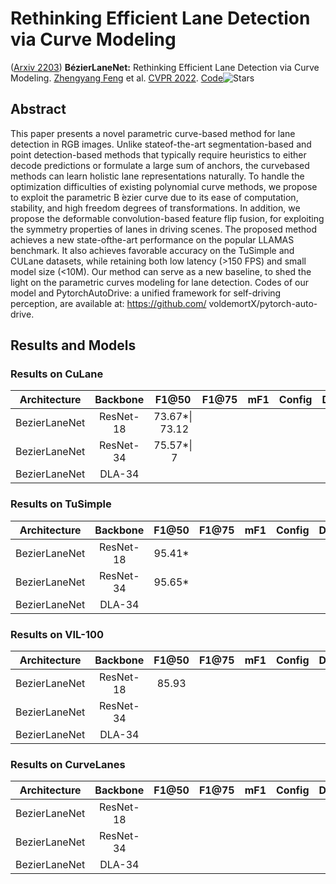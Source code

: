 # Rethinking Efficient Lane Detection via Curve Modeling

([Arxiv 2203](https://arxiv.org/abs/2203.02431)) **BézierLaneNet:** Rethinking Efficient Lane Detection via Curve Modeling. [Zhengyang Feng](https://dblp.uni-trier.de/pid/263/3128.html) et al. [CVPR 2022](https://doi.org/10.1109/CVPR52688.2022.01655). [Code](https://github.com/voldemortX/pytorch-auto-drive)![Stars](https://img.shields.io/github/stars/voldemortX/pytorch-auto-drive)

## Abstract

This paper presents a novel parametric curve-based method for lane detection in RGB images. Unlike stateof-the-art segmentation-based and point detection-based methods that typically require heuristics to either decode predictions or formulate a large sum of anchors, the curvebased methods can learn holistic lane representations naturally. To handle the optimization difficulties of existing polynomial curve methods, we propose to exploit the parametric B ́ezier curve due to its ease of computation, stability, and high freedom degrees of transformations. In addition, we propose the deformable convolution-based feature flip fusion, for exploiting the symmetry properties of lanes in driving scenes. The proposed method achieves a new state-ofthe-art performance on the popular LLAMAS benchmark. It also achieves favorable accuracy on the TuSimple and CULane datasets, while retaining both low latency (>150 FPS) and small model size (<10M). Our method can serve as a new baseline, to shed the light on the parametric curves modeling for lane detection. Codes of our model and PytorchAutoDrive: a unified framework for self-driving perception, are available at: https://github.com/ voldemortX/pytorch-auto-drive.

## Results and Models

### Results on CuLane

| Architecture | Backbone |      F1@50      | F1@75 | mF1 | Config | Download |
| :-----------: | :-------: | :-------------: | ----- | --- | ------ | -------- |
| BezierLaneNet | ResNet-18 | 73.67*\| 73.12 |       |     |        |          |
| BezierLaneNet | ResNet-34 |   75.57*\| 7   |       |     |        |          |
| BezierLaneNet |  DLA-34  |                |       |     |        |          |

### Results on TuSimple

| Architecture | Backbone | F1@50 | F1@75 | mF1 | Config | Download |
| :-----------: | :-------: | :----: | ----- | --- | ------ | -------- |
| BezierLaneNet | ResNet-18 | 95.41* |       |     |        |          |
| BezierLaneNet | ResNet-34 | 95.65* |       |     |        |          |
| BezierLaneNet |  DLA-34  |        |       |     |        |          |

### Results on VIL-100

| Architecture | Backbone | F1@50 | F1@75 | mF1 | Config | Download |
| :-----------: | :-------: | :---: | ----- | --- | ------ | :------: |
| BezierLaneNet | ResNet-18 | 85.93 |       |     |        |          |
| BezierLaneNet | ResNet-34 |      |       |     |        |          |
| BezierLaneNet |  DLA-34  |      |       |     |        |          |

### Results on CurveLanes

| Architecture | Backbone | F1@50 | F1@75 | mF1 | Config | Download |
| :-----------: | :-------: | ----- | ----- | --- | ------ | -------- |
| BezierLaneNet | ResNet-18 |       |       |     |        |          |
| BezierLaneNet | ResNet-34 |       |       |     |        |          |
| BezierLaneNet |  DLA-34  |       |       |     |        |          |
